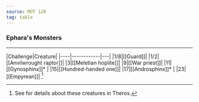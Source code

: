 ```yaml
---
source: MOT 120
tag: table
---
```


### Ephara's Monsters
---
|Challenge|Creature|
|----|------------|---|
|1/8|[[Guard]]|
|1/2|[[Anvilwrought raptor]]|
|3|[[Meletian hoplite]]|
|9|[[War priest]]|
|11|[[Gynosphinx]]* |
|15|[[Hundred-handed one]]|
|17|[[Androsphinx]]* |
|23|[[Empyrean]]|
[^1] 

[^1]: See  for details about these creatures in Theros.
